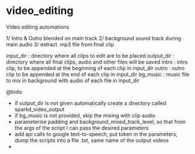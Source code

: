 # video_editing
Video editing automations

1/ Intro & Outro blended on main track
2/ background sound track during main audio
3/ extract .mp3 file from final clip

input_dir 	: directory where all clips to edit are to be placed 
output_dir	: directory where all final clips, audio and other files will be saved 
intro 		: intro clip, to be appended at the beginning of each clip in input_dir
outro		: outro clip to be appended at the end of each clip in input_dir
bg_music 	: music file to mix in background with audio of each file in input_dir 


@todo 

- if output_dir is not given automatically create a directory called sparkd_video_output
- if bg_music is not provided, skip the mixing with clip audio 
- parameterise padding and background_mixed_track_level, so that from the args of the script I can pass the desired parameters 
- add api calls to google text-to-speech, put token in the parameters, dump the scripts into a file .txt, same name of the output videos
- 